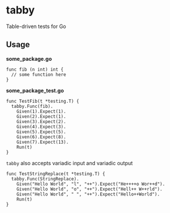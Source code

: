 # tabby
Table-driven tests for Go

## Usage

**some_package.go**
```
func fib (n int) int {
  // some function here
}
```

**some_package_test.go**
```
func TestFib(t *testing.T) {
  tabby.Func(fib).
    Given(1).Expect(1).
    Given(2).Expect(1).
    Given(3).Expect(2).
    Given(4).Expect(3).
    Given(5).Expect(5).
    Given(6).Expect(8).
    Given(7).Expect(13).
    Run(t)
}
```

`tabby` also accepts variadic input and variadic output
```
func TestStringReplace(t *testing.T) {
  tabby.Func(StringReplace).
    Given("Hello World", "l", "++").Expect("He++++o Wor++d").
    Given("Hello World", "o", "++").Expect("Hell++ W++rld").
    Given("Hello World", " ", "++").Expect("Hello++World").
    Run(t)
}
```
